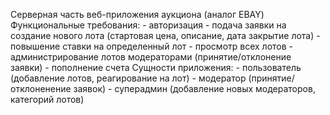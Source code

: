 Серверная часть веб-приложения аукциона (аналог EBAY)
Функциональные требования:
    - авторизация
    - подача заявки на создание нового лота (стартовая цена, описание, дата закрытие лота)
    - повышение ставки на определенный лот
    - просмотр всех лотов
    - администрирование лотов модераторами (принятие/отклонение заявки)
    - пополнение счета
Сущности приложения:
    - пользователь (добавление лотов, реагирование на лот)
    - модератор (принятие/отклоненение заявок)
    - суперадмин (добавление новых модераторов, категорий лотов)
 